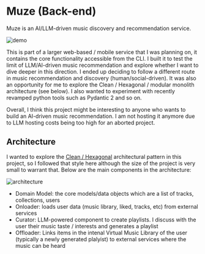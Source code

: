 # Muze (Back-end)

Muze is an AI/LLM-driven music discovery and recommendation service.

![demo](https://github.com/n42r/virtmulib/blob/main/docs/screen-capture.gif?raw=true)

This is part of a larger web-based / mobile service that I was planning on, it contains the core functionality accessible from the CLI. I built it to test the limit of LLM/AI-driven music recommendation and explore whether I want to dive deeper in this direction. I ended up deciding to follow a different route in music recommendation and discovery (human/social-driven). It was also an opportunity for me to explore the Clean / Hexagonal / modular monolith architecture (see below). I also wanted to experiment with recently revamped python tools such as Pydantic 2 and so on.

Overall, I think this project might be interesting to anyone who wants to build an AI-driven music recommendation. I am not hosting it anymore due to LLM hosting costs being too high for an aborted project.

## Architecture

I wanted to explore the [Clean / Hexagonal](https://blog.cleancoder.com/uncle-bob/2012/08/13/the-clean-architecture.html) architectural pattern in this project, so I followed that style here although the size of the project is very small to warrant that. Below are the main components in the architecture:

![architecture](https://github.com/n42r/virtmulib/blob/main/docs/arch.drawio.svg?raw=true)

- Domain Model: the core models/data objects which are a list of tracks, collections, users
- Onloader: loads user data (music library, liked, tracks, etc) from external services
- Curator: LLM-powered component to create playlists. I discuss with the user their music taste / interests and generates a playlist
- Offloader: Links items in the intenal Virtual Music Library of the user (typically a newly generated plalyist) to external services where the music can be heard
